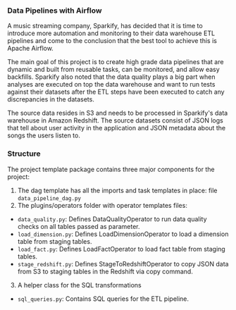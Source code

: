 ### Data Pipelines with Airflow

A music streaming company, Sparkify, has decided that it is time to introduce more automation and monitoring to their data warehouse ETL pipelines and come to the conclusion that the best tool to achieve this is Apache Airflow.

The main goal of this project is to create high grade data pipelines that are dynamic and built from reusable tasks, can be monitored, and allow easy backfills. Sparkify also noted that the data quality plays a big part when analyses are executed on top the data warehouse and want to run tests against their datasets after the ETL steps have been executed to catch any discrepancies in the datasets.

The source data resides in S3 and needs to be processed in Sparkify's data warehouse in Amazon Redshift. The source datasets consist of JSON logs that tell about user activity in the application and JSON metadata about the songs the users listen to.

### Structure
The project template package contains three major components for the project:

1. The dag template has all the imports and task templates in place: file `data_pipeline_dag.py`
2. The plugins/operators folder with operator templates files:
- `data_quality.py`: Defines DataQualityOperator to run data quality checks on all tables passed as parameter.
- `load_dimension.py`: Defines LoadDimensionOperator to load a dimension table from staging tables.
- `load_fact.py`: Defines LoadFactOperator to load fact table from staging tables.
- `stage_redshift.py`: Defines StageToRedshiftOperator to copy JSON data from S3 to staging tables in the Redshift via copy command.
3. A helper class for the SQL transformations
- `sql_queries.py`: Contains SQL queries for the ETL pipeline.
